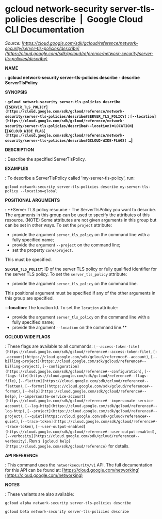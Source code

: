# gcloud network-security server-tls-policies describe  |  Google Cloud CLI Documentation

*Source: [https://cloud.google.com/sdk/gcloud/reference/network-security/server-tls-policies/describe](https://cloud.google.com/sdk/gcloud/reference/network-security/server-tls-policies/describe)*

**NAME**

: **gcloud network-security server-tls-policies describe - describe ServerTlsPolicy**

**SYNOPSIS**

: **`gcloud network-security server-tls-policies describe` (`[SERVER_TLS_POLICY](https://cloud.google.com/sdk/gcloud/reference/network-security/server-tls-policies/describe#SERVER_TLS_POLICY)` : `[--location](https://cloud.google.com/sdk/gcloud/reference/network-security/server-tls-policies/describe#--location)`=`LOCATION`) [`[GCLOUD_WIDE_FLAG](https://cloud.google.com/sdk/gcloud/reference/network-security/server-tls-policies/describe#GCLOUD-WIDE-FLAGS) …`]**

**DESCRIPTION**

: Describe the specified ServerTlsPolicy.

**EXAMPLES**

: To describe a ServerTlsPolicy called 'my-server-tls-policy', run:

```
gcloud network-security server-tls-policies describe my-server-tls-policy --location=global
```

**POSITIONAL ARGUMENTS**

: **Server TLS policy resource - The ServerTlsPolicy you want to describe. The
arguments in this group can be used to specify the attributes of this resource.
(NOTE) Some attributes are not given arguments in this group but can be set in
other ways.
To set the `project` attribute:

- provide the argument `server_tls_policy` on the command line with a
fully specified name;
- provide the argument `--project` on the command line;
- set the property `core/project`.

This must be specified.

**`SERVER_TLS_POLICY`**:
ID of the server TLS policy or fully qualified identifier for the server TLS
policy.
To set the `server_tls_policy` attribute:

- provide the argument `server_tls_policy` on the command line.

This positional argument must be specified if any of the other arguments in this
group are specified.

**--location**:
The location Id.
To set the `location` attribute:

- provide the argument `server_tls_policy` on the command line with a
fully specified name;
- provide the argument `--location` on the command line.**

**GCLOUD WIDE FLAGS**

: These flags are available to all commands: `[--access-token-file](https://cloud.google.com/sdk/gcloud/reference#--access-token-file)`,
`[--account](https://cloud.google.com/sdk/gcloud/reference#--account)`, `[--billing-project](https://cloud.google.com/sdk/gcloud/reference#--billing-project)`,
`[--configuration](https://cloud.google.com/sdk/gcloud/reference#--configuration)`,
`[--flags-file](https://cloud.google.com/sdk/gcloud/reference#--flags-file)`,
`[--flatten](https://cloud.google.com/sdk/gcloud/reference#--flatten)`, `[--format](https://cloud.google.com/sdk/gcloud/reference#--format)`, `[--help](https://cloud.google.com/sdk/gcloud/reference#--help)`, `[--impersonate-service-account](https://cloud.google.com/sdk/gcloud/reference#--impersonate-service-account)`,
`[--log-http](https://cloud.google.com/sdk/gcloud/reference#--log-http)`,
`[--project](https://cloud.google.com/sdk/gcloud/reference#--project)`, `[--quiet](https://cloud.google.com/sdk/gcloud/reference#--quiet)`, `[--trace-token](https://cloud.google.com/sdk/gcloud/reference#--trace-token)`, `[--user-output-enabled](https://cloud.google.com/sdk/gcloud/reference#--user-output-enabled)`,
`[--verbosity](https://cloud.google.com/sdk/gcloud/reference#--verbosity)`.
Run `$ [gcloud help](https://cloud.google.com/sdk/gcloud/reference)` for details.

**API REFERENCE**

: This command uses the `networksecurity/v1` API. The full
documentation for this API can be found at: [https://cloud.google.com/networking](https://cloud.google.com/networking)

**NOTES**

: These variants are also available:

```
gcloud alpha network-security server-tls-policies describe
```

```
gcloud beta network-security server-tls-policies describe
```